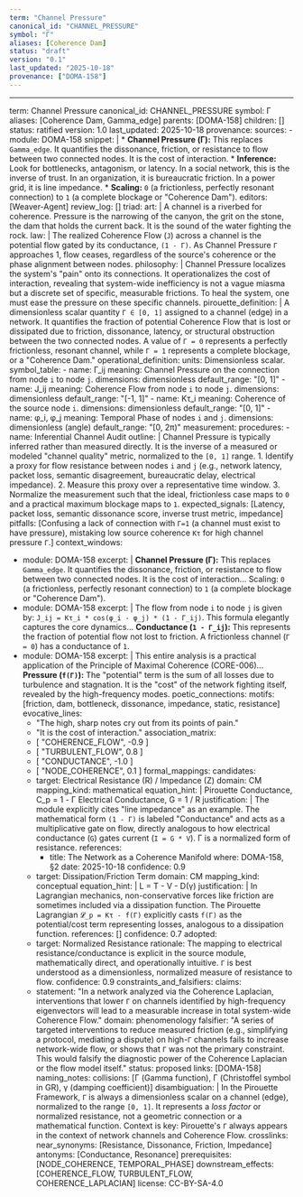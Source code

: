 ```yaml
---
term: "Channel Pressure"
canonical_id: "CHANNEL_PRESSURE"
symbol: "Γ"
aliases: [Coherence Dam]
status: "draft"
version: "0.1"
last_updated: "2025-10-18"
provenance: ["DOMA-158"]
---
```


---
term: Channel Pressure
canonical_id: CHANNEL_PRESSURE
symbol: Γ
aliases: [Coherence Dam, Gamma_edge]
parents: [DOMA-158]
children: []
status: ratified
version: 1.0
last_updated: 2025-10-18
provenance:
  sources:
    - module: DOMA-158
      snippet: |
        *   **Channel Pressure (Γ):** This replaces `Gamma_edge`. It quantifies the dissonance, friction, or resistance to flow between two connected nodes. It is the cost of interaction.
            *   **Inference:** Look for bottlenecks, antagonism, or latency. In a social network, this is the inverse of trust. In an organization, it is bureaucratic friction. In a power grid, it is line impedance.
            *   **Scaling:** `0` (a frictionless, perfectly resonant connection) to `1` (a complete blockage or "Coherence Dam").
  editors: [Weaver-Agent]
  review_log: []
triad:
  art: |
    A channel is a riverbed for coherence. Pressure is the narrowing of the canyon, the grit on the stone, the dam that holds the current back. It is the sound of the water fighting the rock.
  law: |
    The realized Coherence Flow (`J`) across a channel is the potential flow gated by its conductance, `(1 - Γ)`. As Channel Pressure `Γ` approaches 1, flow ceases, regardless of the source's coherence or the phase alignment between nodes.
  philosophy: |
    Channel Pressure localizes the system's "pain" onto its connections. It operationalizes the cost of interaction, revealing that system-wide inefficiency is not a vague miasma but a discrete set of specific, measurable frictions. To heal the system, one must ease the pressure on these specific channels.
pirouette_definition: |
  A dimensionless scalar quantity `Γ ∈ [0, 1]` assigned to a channel (edge) in a network. It quantifies the fraction of potential Coherence Flow that is lost or dissipated due to friction, dissonance, latency, or structural obstruction between the two connected nodes. A value of `Γ = 0` represents a perfectly frictionless, resonant channel, while `Γ = 1` represents a complete blockage, or a "Coherence Dam."
operational_definition:
  units: Dimensionless scalar.
  symbol_table:
    - name: Γ_ij
      meaning: Channel Pressure on the connection from node `i` to node `j`.
      dimensions: dimensionless
      default_range: "[0, 1]"
    - name: J_ij
      meaning: Coherence Flow from node `i` to node `j`.
      dimensions: dimensionless
      default_range: "[-1, 1]"
    - name: Kτ_i
      meaning: Coherence of the source node `i`.
      dimensions: dimensionless
      default_range: "[0, 1]"
    - name: φ_i, φ_j
      meaning: Temporal Phase of nodes `i` and `j`.
      dimensions: dimensionless (angle)
      default_range: "[0, 2π)"
  measurement:
    procedures:
      - name: Inferential Channel Audit
        outline: |
          Channel Pressure is typically inferred rather than measured directly. It is the inverse of a measured or modeled "channel quality" metric, normalized to the `[0, 1]` range.
          1. Identify a proxy for flow resistance between nodes `i` and `j` (e.g., network latency, packet loss, semantic disagreement, bureaucratic delay, electrical impedance).
          2. Measure this proxy over a representative time window.
          3. Normalize the measurement such that the ideal, frictionless case maps to `0` and a practical maximum blockage maps to `1`.
        expected_signals: [Latency, packet loss, semantic dissonance score, inverse trust metric, impedance]
        pitfalls: [Confusing a lack of connection with `Γ=1` (a channel must exist to have pressure), mistaking low source coherence `Kτ` for high channel pressure `Γ`.]
context_windows:
  - module: DOMA-158
    excerpt: |
      **Channel Pressure (Γ):** This replaces `Gamma_edge`. It quantifies the dissonance, friction, or resistance to flow between two connected nodes. It is the cost of interaction... Scaling: `0` (a frictionless, perfectly resonant connection) to `1` (a complete blockage or "Coherence Dam").
  - module: DOMA-158
    excerpt: |
      The flow from node `i` to node `j` is given by: `J_ij = Kτ_i * cos(φ_i - φ_j) * (1 - Γ_ij)`. This formula elegantly captures the core dynamics... **Conductance (`1 - Γ_ij`):** This represents the fraction of potential flow not lost to friction. A frictionless channel (`Γ = 0`) has a conductance of `1`.
  - module: DOMA-158
    excerpt: |
      This entire analysis is a practical application of the Principle of Maximal Coherence (CORE-006)... **Pressure (`f(Γ)`):** The "potential" term is the sum of all losses due to turbulence and stagnation. It is the "cost" of the network fighting itself, revealed by the high-frequency modes.
poetic_connections:
  motifs: [friction, dam, bottleneck, dissonance, impedance, static, resistance]
  evocative_lines:
    - "The high, sharp notes cry out from its points of pain."
    - "It is the cost of interaction."
  association_matrix:
    - [ "COHERENCE_FLOW", -0.9 ]
    - [ "TURBULENT_FLOW", 0.8 ]
    - [ "CONDUCTANCE", -1.0 ]
    - [ "NODE_COHERENCE", 0.1 ]
formal_mappings:
  candidates:
    - target: Electrical Resistance (R) / Impedance (Z)
      domain: CM
      mapping_kind: mathematical
      equation_hint: |
        Pirouette Conductance, C_p = 1 - Γ
        Electrical Conductance, G = 1 / R
      justification: |
        The module explicitly cites "line impedance" as an example. The mathematical form `(1 - Γ)` is labeled "Conductance" and acts as a multiplicative gate on flow, directly analogous to how electrical conductance (`G`) gates current (`I = G * V`). Γ is a normalized form of resistance.
      references:
        - title: The Network as a Coherence Manifold
          where: DOMA-158, §2
          date: 2025-10-18
      confidence: 0.9
    - target: Dissipation/Friction Term
      domain: CM
      mapping_kind: conceptual
      equation_hint: |
        L = T - V - D(γ)
      justification: |
        In Lagrangian mechanics, non-conservative forces like friction are sometimes included via a dissipation function. The Pirouette Lagrangian `𝓛_p = Kτ - f(Γ)` explicitly casts `f(Γ)` as the potential/cost term representing losses, analogous to a dissipation function.
      references: []
      confidence: 0.7
  adopted:
    - target: Normalized Resistance
      rationale: The mapping to electrical resistance/conductance is explicit in the source module, mathematically direct, and operationally intuitive. `Γ` is best understood as a dimensionless, normalized measure of resistance to flow.
      confidence: 0.9
constraints_and_falsifiers:
  claims:
    - statement: "In a network analyzed via the Coherence Laplacian, interventions that lower `Γ` on channels identified by high-frequency eigenvectors will lead to a measurable increase in total system-wide Coherence Flow."
      domain: phenomenology
      falsifier: "A series of targeted interventions to reduce measured friction (e.g., simplifying a protocol, mediating a dispute) on high-`Γ` channels fails to increase network-wide flow, or shows that `Γ` was not the primary constraint. This would falsify the diagnostic power of the Coherence Laplacian or the flow model itself."
      status: proposed
      links: [DOMA-158]
naming_notes:
  collisions: [Γ (Gamma function), Γ (Christoffel symbol in GR), γ (damping coefficient)]
  disambiguation: |
    In the Pirouette Framework, `Γ` is always a dimensionless scalar on a channel (edge), normalized to the range `[0, 1]`. It represents a *loss factor* or normalized resistance, not a geometric connection or a mathematical function. Context is key: Pirouette's `Γ` always appears in the context of network channels and Coherence Flow.
crosslinks:
  near_synonyms: [Resistance, Dissonance, Friction, Impedance]
  antonyms: [Conductance, Resonance]
  prerequisites: [NODE_COHERENCE, TEMPORAL_PHASE]
  downstream_effects: [COHERENCE_FLOW, TURBULENT_FLOW, COHERENCE_LAPLACIAN]
license: CC-BY-SA-4.0